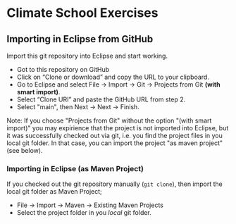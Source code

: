 # Climate School Exercises



## Importing in Eclipse from GitHub

Import this git repository into Eclipse and start working.

- Got to this repository on GitHub
- Click on “Clone or download” and copy the URL to your clipboard.
- Go to Eclipse and select File -> Import -> Git -> Projects from Git **(with smart import)**.
- Select “Clone URI” and paste the GitHub URL from step 2.
- Select "main", then Next -> Next -> Finish.

Note: If you choose "Projects from Git" without the option "(with smart import)" you may expirience that
the project is not imported into Eclipse, but it was successfully checked out via git, i.e. you
find the project files in you local git folder. In that case, you can import the project "as maven project"
(see below).

### Importing in Eclipse (as Maven Project)

If you checked out the git repository manually (`git clone`), then import
the local git folder as Maven Project;

- File -> Import -> Maven -> Existing Maven Projects
- Select the project folder in you *local* git folder.

